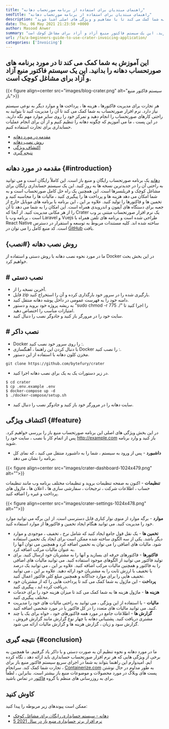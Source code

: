 ```yaml
---
title: "راهنمای مبتدیان برای استفاده از برنامه صورتحساب دهانه" 
seoTitle: "راهنمای مبتدیان برای استفاده از برنامه صورتحساب دهانه" 
description: "آموزش برای شروع با سیستم فاکتور منبع باز. این دستورالعمل دهانه به شما کمک می کند تا با مفاهیم و ویژگی های اصلی آشنا شوید." 
date: Thu, 06 May 2021 21:23:50 +0000
author: Masood Anwer
summary: "این آموزش به شما کمک می کند تا در مورد برنامه های صورتحساب دهانه یاد بگیرید. این یک سیستم فاکتور منبع آزاد و آزاد برای مشاغل کوچک است." 
url: /fa/a-beginners-guide-to-use-crater-invoicing-application/
categories: ['Invoicing']
---
```


## این آموزش به شما کمک می کند تا در مورد برنامه های صورتحساب دهانه را بدانید. این یک سیستم فاکتور منبع آزاد و آزاد برای مشاغل کوچک است.

{{< figure align=center src="images/blog-crater.png" alt="سیستم فاکتور منبع باز">}}

هر تجارت برای مدیریت فاکتورها ، هزینه ها ، پرداخت ها و موارد دیگر به نوعی سیستم نیاز دارد. نرم افزار صورتحساب به شما کمک می کند تا آن را مدیریت کنید تا بتوانید به راحتی کارهای صورتحساب را انجام دهید و تمرکز خود را روی سایر موارد مهم نگه دارید. در این پست ، ما می آموزیم که چگونه دهانه را تنظیم کنیم و از آن برای انجام عملیات حسابداری برای تجارت استفاده کنیم.
  * [مقدمه در مورد دهانه][1]
  * [روش نصب دهانه][2]
  * [اکتشاف ویژگی][3]
  * [نتیجه گیری][4]

## مقدمه در مورد دهانه   {#introduction}
[دهانه][5] یک برنامه صورتحساب رایگان و منبع باز است. این کاملاً رایگان است و می توانید به راحتی آن را در جدیدترین نسخه ها به روز کنید. این یک سیستم حسابداری رایگان برای مشاغل کوچک و فریلنسرها است. این همچنین یک راه حل کامل صورتحساب است و به شما امکان می دهد هزینه ها و پرداخت ها را پیگیری کنید ، مالیات ها را محاسبه کنید و تخمین ها و فاکتورها را تولید کنید. علاوه بر این ، این برنامه با برنامه های موبایل خارج از جعبه برای دستگاه های آیفون و اندرویدی همراه است. این امکان را به شما می دهد تا آن را از هر مکانی مدیریت کنید. از آنجا که Crater یک نرم افزار صورتحساب مبتنی بر وب است ، برنامه وب با Laravel و Vuejs طراحی شده است و برنامه های تلفن همراه با React Native ساخته شده اند. کلیه مستندات مربوط به توسعه و استقرار در دسترس است. کد منبع کامل را می توان در [GitHub][6] یافت.

## روش نصب دهانه   {#نصب}
ما در مورد نحوه نصب دهانه با روش دستی و استفاده از Docker در این بخش بحث خواهیم کرد.

## # نصب دستی
  * آخرین نسخه را از.
  * فایل zip بارگیری شده را در سرور خود بارگذاری کرده و آن را استخراج کنید.
  * دامنه خود را به فهرست عمومی در داخل پوشه دهانه منتقل کنید.
  * به ریشه پروژه خود بروید و دستور "sudo chmod -r 775 ./" را اجرا کنید تا امتیازات مناسب را اختصاص دهید.
  * سایت خود را در مرورگر باز کنید و جادوگر نصب را دنبال کنید.

## # نصب داکر
  * Docker را روی سرور خود نصب کنید :.
  * با دنبال کردن این راهنما ، آهنگسازی Docker را نصب کنید :.
  * مخزن کلون دهانه با استفاده از این دستور.
```
git clone https://github.com/bytefury/crater
```
  * در زیر دستورات یک به یک برای نصب دهانه اجرا کنید.
```
$ cd crater
$ cp .env.example .env
$ docker-compose up -d
$ ./docker-compose/setup.sh
```
  * سایت دهانه را در مرورگر خود باز کنید و جادوگر نصب را دنبال کنید.

## اکتشاف ویژگی   {#feature}
در این بخش ویژگی های اصلی این برنامه صورتحساب منبع باز را بررسی خواهیم کرد. پس از اتمام کار با نصب ، سایت خود را http://example.com باز کنید و وارد برنامه شوید.
  * **داشبورد**  - پس از ورود به سیستم ، شما را به داشبورد منتقل می کنید ، که نمای کل برنامه را نشان می دهد.

{{< figure align=center src="images/crater-dashboard-1024x479.png" alt="">}}

   **تنظیمات**  - اکنون به صفحه تنظیمات بروید و تنظیمات مختلف برنامه وب مانند تنظیمات حساب ، اطلاعات شرکت ، ترجیحات ، سفارشی سازی ها ، اعلان ها ، ماژول های پرداخت و غیره را اضافه کنید.

{{< figure align=center src="images/crater-settings-1024x478.png" alt="">}}

   **موارد**  - برگه موارد از منوی نوار کناری قابل دسترسی است. از این برگه می توانید موارد خود را مدیریت کنید. می توانید هنگام ایجاد تخمین و فاکتورها از موارد استفاده کنید.
  * **تخمین ها**  - یک نقل قول جامع ایجاد کنید که شامل نرخ ، تخفیف ، موجودی و موارد دیگر باشد. یکی از سه الگوی ساخته شده ممکن است برای ایجاد یک تخمین استفاده شود. مالیات های اضافی را می توان به تخمین اضافه کرد و همچنین می توان آنها را به عنوان مالیات مرکب اضافه کرد.
  * **فاکتورها**  - فاکتورهای حرفه ای بسازید و آنها را به مشتریان خود ارسال کنید. برای تولید فاکتور می توانید از الگوهای موجود استفاده کنید. می توانید مالیات های اضافی را به فاکتور و همچنین مالیات مرکب اضافه کنید. علاوه بر این ، می توانید یک درصد یا تخفیف با ارزش ثابت را به مشتریان خود ارائه دهید. علاوه بر این ، می توانید تخفیف هایی را برای موارد جداگانه و همچنین مبلغ کلی فاکتور اعمال کنید.
  * **پرداخت**  - این ماژول به شما کمک می کند تا پرداخت هایی را که از مشتریان خود دریافت کرده اید ، پیگیری کنید.
  * **هزینه ها**  - ماژول هزینه ها به شما کمک می کند تا میزان هزینه خود را برای خدمات مختلف پیگیری کنید.
  * **مالیات**  - با استفاده از این ویژگی ، می توانید به راحتی مالیات های خود را مدیریت کنید. می توانید مالیات های متعدد را در کل فاکتور یا در مورد شخصی اضافه کنید.
  * **گزارش ها**  - اطلاعات جامع در مورد همه فاکتورهای خود ، خواه برای یک یا چند مشتری دریافت کنید. پشتیبانی دهانه با چهار نوع گزارش مانند گزارش فروش ، گزارش سود و زیان ، گزارش هزینه ها و گزارش مالیات ارائه می شود.

## نتیجه گیری   {#conclusion}
ما در مورد دهانه و نحوه تنظیم آن به صورت دستی و با داکر یاد گرفتیم. ما همچنین به برخی از ویژگی هایی که هر نرم افزار صورتحساب حسابداری باید ارائه دهد ، نگاه کرده ایم. امیدوارم این راهنما بتواند به شما در اجرای سریع سیستم فاکتور منبع باز برای تجارت شما کمک کند.
سرانجام ، [Containerize.com][7] به طور مداوم در حال نوشتن پست های وبلاگ در مورد محصولات و موضوعات منبع باز بیشتر است. بنابراین ، لطفاً برای به روزرسانی های منظم با گروه [فاکتور][8] در تماس باشید.

## کاوش کنید
ممکن است پیوندهای زیر مربوطه را پیدا کنید:
  * [دهانه - سیستم حسابداری رایگان برای مشاغل کوچک][5]
  * [5 نرم افزار برتر حسابداری منبع باز در سال 2021][9]

  
[1]: #Introduction
[2]: #Installation
[3]: #Feature
[4]: #Conclusion
[5]: https://products.containerize.com/invoicing/crater/
[6]: https://github.com/bytefury/crater
[7]: https://containerize.com
[8]: https://blog.containerize.com/category/invoicing/
[9]: https://blog.containerize.com/invoicing/top-5-open-source-accounting-software-in-the-year-2021/
